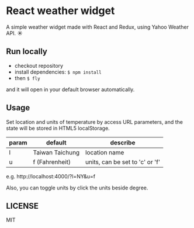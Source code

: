 # React weather widget

A simple weather widget made with React and Redux, using Yahoo Weather API. :sunny:

## Run locally

* checkout repository
* install dependencies: `$ npm install`
* then `$ fly`

and it will open in your default browser automatically.

## Usage

Set location and units of temperature by access URL parameters, and the state will be stored in HTML5 localStorage.

| param | default         | describe                        |
| ----- | --------------- | ------------------------------- |
| l     | Taiwan Taichung | location name                   |
| u     | f (Fahrenheit)  | units, can be set to 'c' or 'f' |

e.g. http://localhost:4000/?l=NY&u=f

Also, you can toggle units by click the units beside degree.

## LICENSE

MIT
